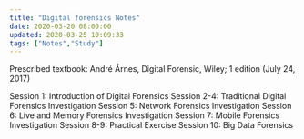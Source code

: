 ```yaml
---
title: "Digital forensics Notes"
date: 2020-03-20 08:00:00
updated: 2020-03-25 10:09:33
tags: ["Notes","Study"]
---
```


Prescribed textbook: André Årnes, Digital Forensic, Wiley; 1 edition (July 24, 2017)

Session 1: Introduction of Digital Forensics
Session 2-4: Traditional Digital Forensics Investigation
Session 5: Network Forensics Investigation
Session 6: Live and Memory Forensics Investigation
Session 7: Mobile Forensics Investigation
Session 8-9: Practical Exercise
Session 10: Big Data Forensics
